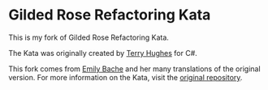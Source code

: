 # Gilded Rose Refactoring Kata

This is my fork of Gilded Rose Refactoring Kata.

The Kata was originally created by [Terry Hughes](https://github.com/NotMyself/GildedRose) for C#.

This fork comes from [Emily Bache](https://github.com/emilybache) and her many translations of the original version.
For more information on the Kata, visit the [original repository](https://github.com/emilybache/GildedRose-Refactoring-Kata).
